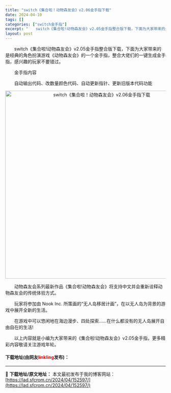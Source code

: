 ```yaml
---
title: "switch《集合啦！动物森友会》v2.06金手指下载"
date: 2024-04-10
tags: []
categories: ["switch金手指"]
excerpt: "　　switch《集合啦!动物森友会》v2.05金手指整合版下载，下面为大家带来的是经典的角色扮演游戏《动物森友会》的一个金手指，整合大佬们的一键生成金手指，感兴趣的玩家不要错过。 　　金手指内容 　　自动输出代码、改数量颜色代码、自动更新指针、更新旧版本代码功能 　　动物森友会系列最新作品《集合啦&hellip;"
layout: post
---
```


 <p>　　switch《集合啦!动物森友会》v2.05金手指整合版下载，下面为大家带来的是经典的角色扮演游戏《动物森友会》的一个金手指，整合大佬们的一键生成金手指，感兴趣的玩家不要错过。</p> <p>　　金手指内容</p> <p>　　自动输出代码、改数量颜色代码、自动更新指针、更新旧版本代码功能</p> <p align="center"><img align="" border="0" src="https://lad.sfcrom.cn/wp-content/uploads/2024/04/20240410_6615e169f1a96.webp" width="590" alt="switch《集合啦！动物森友会》v2.06金手指下载" /></p> <p>　　动物森友会系列最新作品《集合啦!动物森友会》将支持中文并会重新诠释动物森友会的传统体验方式。</p> <p>　　玩家将参加由 Nook Inc. 所策画的&ldquo;无人岛移居计画&rdquo;，在以无人岛为背景的游戏中展开全新的生活。</p> <p>　　在游戏中可以悠闲地在海边漫步、四处探索&hellip;&hellip;在什么都没有的无人岛展开自由自在的生活!</p> <p>　　以上内容就是小编为大家带来的《集合啦!动物森友会》v2.05金手指，更多精彩内容敬请关注游戏年轮。</p> <p><h4>下载地址(由网友<font color="red">linkling</font>发布)：</h4></p> 

---
📖 **下载地址/原文地址：** 本文最初发布于我的博客网站：[https://lad.sfcrom.cn/2024/04/152597/](https://lad.sfcrom.cn/2024/04/152597/)

